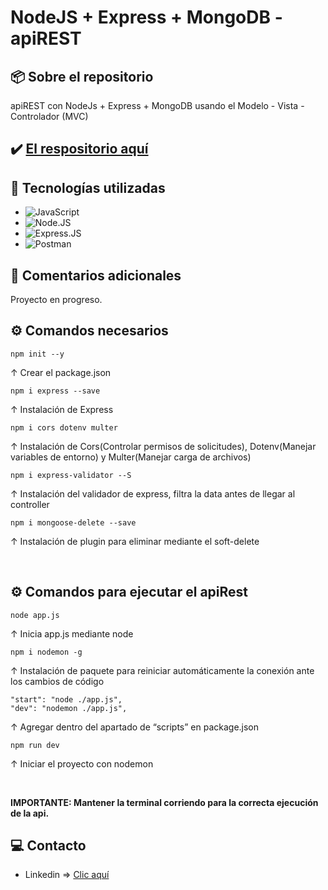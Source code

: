 # NodeJS + Express + MongoDB - apiREST

## 📦 Sobre el repositorio
apiREST con NodeJs + Express + MongoDB usando el Modelo - Vista - Controlador (MVC)

## ✔️ [El respositorio aquí](https://github.com/K3yJey/apiREST.git)

## 🔧 Tecnologías utilizadas
* ![JavaScript](https://img.shields.io/badge/javascript-%23323330.svg?style=for-the-badge&logo=javascript&logoColor=%23F7DF1E)
* ![Node.JS](https://img.shields.io/badge/node.js-6DA55F?style=for-the-badge&logo=node.js&logoColor=white)
* ![Express.JS](https://img.shields.io/badge/express.js-%23404d59.svg?style=for-the-badge&logo=express&logoColor=%2361DAFB)
* ![Postman](https://img.shields.io/badge/Postman-FF6C37?style=for-the-badge&logo=postman&logoColor=white)

## 📌 Comentarios adicionales
Proyecto en progreso.

## ⚙️ Comandos necesarios
```console
npm init --y
```
↑ Crear el package.json

```console
npm i express --save
```
↑ Instalación de Express

```console
npm i cors dotenv multer
```
↑ Instalación de Cors(Controlar permisos de solicitudes), Dotenv(Manejar variables de entorno) y Multer(Manejar carga de archivos)

```console
npm i express-validator --S
```
↑ Instalación del validador de express, filtra la data antes de llegar al controller

```console
npm i mongoose-delete --save
```
↑ Instalación de plugin para eliminar mediante el soft-delete

<br/>

## ⚙️ Comandos para ejecutar el apiRest
```console
node app.js
```
↑ Inicia app.js mediante node

```console
npm i nodemon -g
```
↑ Instalación de paquete para reiniciar automáticamente la conexión ante los cambios de código

```console
"start": "node ./app.js",
"dev": "nodemon ./app.js",
```
↑ Agregar dentro del apartado de “scripts” en package.json

```console
npm run dev
```
↑ Iniciar el proyecto con nodemon

<br/>

**IMPORTANTE: Mantener la terminal corriendo para la correcta ejecución de la api.**

## 💻 Contacto
* Linkedin => [Clic aquí](https://www.linkedin.com/in/k3yjey-dev/)